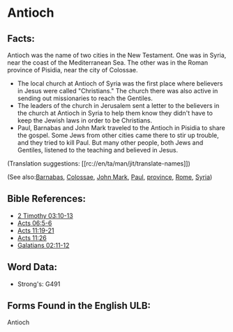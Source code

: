 # Antioch

## Facts:

Antioch was the name of two cities in the New Testament. One was in Syria, near the coast of the Mediterranean Sea. The other was in the Roman province of Pisidia, near the city of Colossae.

* The local church at Antioch of Syria was the first place where believers in Jesus were called "Christians." The church there was also active in sending out missionaries to reach the Gentiles.
* The leaders of the church in Jerusalem sent a letter to the believers in the church at Antioch in Syria to help them know they didn't have to keep the Jewish laws in order to be Christians.
* Paul, Barnabas and John Mark traveled to the Antioch in Pisidia to share the gospel. Some Jews from other cities came there to stir up trouble, and they tried to kill Paul. But many other people, both Jews and Gentiles, listened to the teaching and believed in Jesus.

(Translation suggestions: [[rc://en/ta/man/jit/translate-names]])

(See also:[Barnabas](../names/barnabas.md), [Colossae](../names/colossae.md), [John Mark](../names/johnmark.md), [Paul](../names/paul.md), [province](../other/province.md), [Rome](../names/rome.md), [Syria](../names/syria.md))

## Bible References:

* [2 Timothy 03:10-13](rc://en/tn/help/2ti/03/10)
* [Acts 06:5-6](rc://en/tn/help/act/06/05)
* [Acts 11:19-21](rc://en/tn/help/act/11/19)
* [Acts 11:26](rc://en/tn/help/act/11/26)
* [Galatians 02:11-12](rc://en/tn/help/gal/02/11)

## Word Data:

* Strong's: G491

## Forms Found in the English ULB:

Antioch

